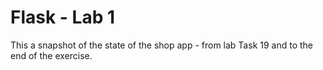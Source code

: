# Flask - Lab 1

This a snapshot of the state of the shop app - from lab Task 19 and to the end of the exercise.
